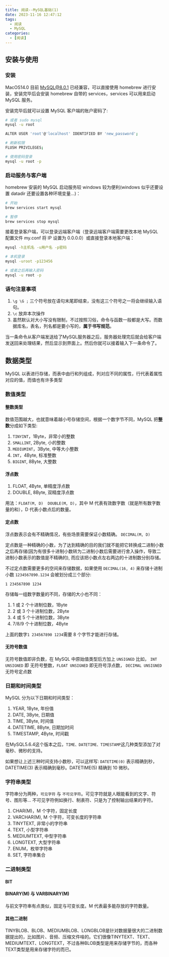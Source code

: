 ```yaml
---
title: 阅读--MySQL基础(1)
date: 2023-11-16 12:47:12
tags:
  - 阅读
  - MySQL
categories:
  - [阅读]
---
```



## 安装与使用
### 安装
MacOS14.0 目前 MySQL@8.0.1 已经兼容，可以直接使用 homebrew 进行安装，安装完毕后会安装 homebrew 自带的 services，services 可以用来启动 MySQL 服务。

安装完毕后就可以设置 MySQL 客户端的账户密码了:
```bash
# 或者 sudo mysql
mysql -u root 

ALTER USER 'root'@'localhost' IDENTIFIED BY 'new_password';

# 刷新权限
FLUSH PRIVILEGES;

# 使用密码登录
mysql -u root -p
```

### 启动服务与客户端

homebrew 安装的 MySQL 启动服务较 windows 较为便利(windows 似乎还要设置 datadir 还要设置各种环境变量...)：
```bash
# 开始
brew services start mysql

# 暂停
brew services stop mysql
```


接着登录客户端，可以登录远端客户端（登录远端客户端需要更改本地 MySQL 配置文件 my.conf 将 IP 设置为 0.0.0.0）或直接登录本地客户端：
```bash
mysql -h主机名 -u用户名 -p密码

# 本机登录
mysql -uroot -p123456

# 或者之后再输入密码
mysql -u root -p

```

### 语句注意事项
1. `\g \G ;` 三个符号放在语句末尾即结束，没有这三个符号之一将会继续输入语句。
2. `\c` 放弃本次操作
3. 虽然默认对大小写没有限制，不过按照习俗，命令与函数一般都是大写。而数据库名，表名，列名都是要小写的，**属于书写规范**。


当一条命令从客户端发送给了MySQL服务器之后，服务器处理完后就会给客户端发送回来处理结果，然后显示到界面上。然后你就可以接着输入下一条命令了。



## 数据类型
MySQL 以表进行存储，而表中由行和列组成，列对应不同的属性，行代表着属性对应的值，而值也有许多类型

### 数值类型
#### 整数类型
数值范围越大，也就意味着越小号存储空间，根据一个数字节不同，MySQL 把**整数**分成如下类型:
1. `TINYINT`，1Byte，非常小的整数
2. `SMALLINT`, 2Byte, 小的整数
3. `MEDIUMINT`，3Byte, 中等大小整数
4. `INT`，4Byte, 标准整数
5. `BIGINT`, 8Byte, 大整数 


#### 浮点数
1. FLOAT, 4Byte, 单精度浮点数
2. DOUBLE, 8Byte, 双精度浮点数

用法：`FLOAT(M, D)  DOUBLE(M, D)`，其中 M 代表有效数字数（就是所有数字数量的和），D 代表小数点后的数量。


#### 定点数
浮点数表示会有不精确情况，有些场景需要保证小数精确。
`DECIMAL(M, D)`

定点数是一种精确的小数，为了达到精确的目的我们就不能把它转换成二进制小数之后再存储(因为有很多十进制小数转为二进制小数后需要进行舍入操作，导致二进制小数表示的数值是不精确的),
而应该把小数点左右两边的十进制数分别存储。

不过定点数需要更多的空间来存储数据，如果使用 `DECIMAL(16, 4)` 来存储十进制小数 `1234567890.1234` 会被划分成三个部分:
```
1 234567890 1234
```

存储每一组数字数量的不同，存储的大小也不同：
1. 1 或 2 个十进制位数，1Byte
2. 2 或 3 个十进制位数，2Byte
3. 4 或 5 个十进制位数，3Byte
4. 7/8/9  个十进制位数，4Byte

上面的数字`1 234567890 1234`需要 8 个字节才能进行存储。

#### 无符号数值
无符号数值即非负数，在 MySQL 中原始值类型后方加上 `UNSIGNED` 
比如， `INT UNSIGNED` 即 无符号整数，`FLOAT UNSIGNED` 即无符号浮点数， `DECIMAL UNSIGNED` 无符号定点数


### 日期和时间类型
MySQL 分为以下日期和时间类型：
1. YEAR, 1Byte, 年份值
2. DATE, 3Byte, 日期值
3. TIME, 3Byte, 时间值
4. DATETIME, 8Byte, 日期加时间
5. TIMESTAMP, 4Byte, 时间戳

在MySQL5.6.4这个版本之后，`TIME、DATETIME、TIMESTAMP`这几种类型添加了对毫秒、微秒的支持。

如果想让上述三种时间支持小数秒，可以这样写: `DATETIME(0)` 表示精确到秒，DATETIME(3) 表示精确到毫秒。DATETIME(5) 精确到 10 微秒。

### 字符串类型
字符串分为两种，`可见字符` 与 `不可见字符`。可见字符就是人眼能看到的文字、符号、图形等... 不可见字符例如换行、制表符、只是为了控制输出结果的字符。

1. CHAR(M)，M 个字符，固定长度
2. VARCHAR(M), M 个字符，可变长度的字符串
3. TINYTEXT, 非常小的字符串
4. TEXT, 小型字符串
5. MEDIUMTEXT, 中型字符串
6. LONGTEXT, 大型字符串
7. ENUM，枚举字符串
8. SET, 字符串集合

### 二进制类型

#### BIT


#### BINARY(M) 与 VARBINARY(M)
与前文字符串有点类似，固定与可变长度。M 代表最多能存放的字符数量。


#### 其他二进制
TINYBLOB、BLOB、MEDIUMBLOB、LONGBLOB是针对数据量很大的二进制数据提出的，比如图片、音频、压缩文件啥的。它们很像TINYTEXT、TEXT、MEDIUMTEXT、LONGTEXT，不过各种BLOB类型是用来存储字节的，而各种TEXT类型是用来存储字符的而已。